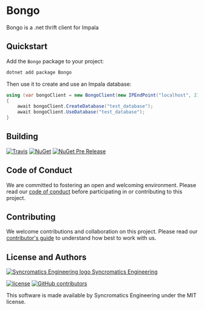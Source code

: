 # Bongo

Bongo is a .net thrift client for Impala

## Quickstart

Add the `Bongo` package to your project:

```bash
dotnet add package Bongo
```

Then use it to create and use an Impala database:

```csharp
using (var bongoClient = new BongoClient(new IPEndPoint("localhost", 21000)))
{
    await bongoClient.CreateDatabase("test_database");
    await bongoClient.UseDatabase("test_database");
}
```

## Building

[![Travis](https://img.shields.io/travis/syncromatics/Bongo.svg)](https://travis-ci.org/syncromatics/Bongo)
[![NuGet](https://img.shields.io/nuget/v/Bongo.svg)](https://www.nuget.org/packages/Bongo/)
[![NuGet Pre Release](https://img.shields.io/nuget/vpre/Bongo.svg)](https://www.nuget.org/packages/Bongo/)

## Code of Conduct

We are committed to fostering an open and welcoming environment. Please read our [code of conduct](CODE_OF_CONDUCT.md) before participating in or contributing to this project.

## Contributing

We welcome contributions and collaboration on this project. Please read our [contributor's guide](CONTRIBUTING.md) to understand how best to work with us.

## License and Authors

[![Syncromatics Engineering logo](https://en.gravatar.com/userimage/100017782/89bdc96d68ad4b23998e3cdabdeb6e13.png?size=16) Syncromatics Engineering](https://github.com/syncromatics)

[![license](https://img.shields.io/github/license/syncromatics/Bongo.svg)](https://github.com/syncromatics/Bongo/blob/master/LICENSE)
[![GitHub contributors](https://img.shields.io/github/contributors/syncromatics/Bongo.svg)](https://github.com/syncromatics/Bongo/graphs/contributors)

This software is made available by Syncromatics Engineering under the MIT license.
